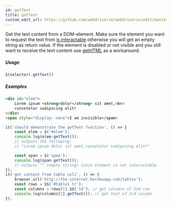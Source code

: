 ```yaml
---
id: getText
title: getText
custom_edit_url: https://github.com/webdriverio/webdriverio/edit/master/packages/webdriverio/src/commands/element/getText.js
---
```


Get the text content from a DOM-element. Make sure the element
you want to request the text from [is interactable](http://www.w3.org/TR/webdriver/#interactable)
otherwise you will get an empty string as return value. If the element is disabled or not
visible and you still want to receive the text content use [getHTML](https://webdriver.io/docs/api/element/getHTML.html)
as a workaround.

##### Usage

```js
$(selector).getText()
```

##### Examples

```html index.html
<div id="elem">
    Lorem ipsum <strong>dolor</strong> sit amet,<br>
    consetetur sadipscing elitr
</div>
<span style="display: none">I am invisible</span>
```

```js getText.js
it('should demonstrate the getText function', () => {
    const elem = $('#elem');
    console.log(elem.getText());
    // outputs the following:
    // "Lorem ipsum dolor sit amet,consetetur sadipscing elitr"

    const span = $('span');
    console.log(span.getText());
    // outputs "" (empty string) since element is not interactable
});
it('get content from table cell', () => {
    browser.url('http://the-internet.herokuapp.com/tables');
    const rows = $$('#table1 tr');
    const columns = rows[1].$$('td'); // get columns of 2nd row
    console.log(columns[2].getText()); // get text of 3rd column
});
```

